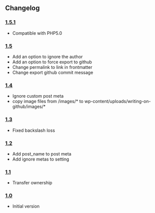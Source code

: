 ## Changelog ##

### [1.5.1][1.5.1] ###

* Compatible with PHP5.0

### [1.5][1.5] ###

* Add an option to ignore the author
* Add an option to force export to github
* Change permalink to link in frontmatter
* Change export github commit message

### [1.4][1.4] ###

* Ignore custom post meta
* copy image files from /images/* to wp-content/uploads/writing-on-github/images/*

### [1.3][1.3] ###

* Fixed backslash loss

### [1.2][1.2] ###

* Add post_name to post meta
* Add ignore metas to setting

### [1.1][1.1] ###

* Transfer ownership

### [1.0][1.0] ###

* Initial version



  [1.0]: https://github.com/litefeel/writing-on-github/releases/tag/1.0
  [1.1]: https://github.com/litefeel/writing-on-github/releases/tag/1.1
  [1.2]: https://github.com/litefeel/writing-on-github/releases/tag/1.2
  [1.3]: https://github.com/litefeel/writing-on-github/releases/tag/1.3
  [1.4]: https://github.com/litefeel/writing-on-github/releases/tag/1.4
  [1.5]: https://github.com/litefeel/writing-on-github/releases/tag/1.5
  [1.5.1]: https://github.com/litefeel/writing-on-github/releases/tag/1.5.1
